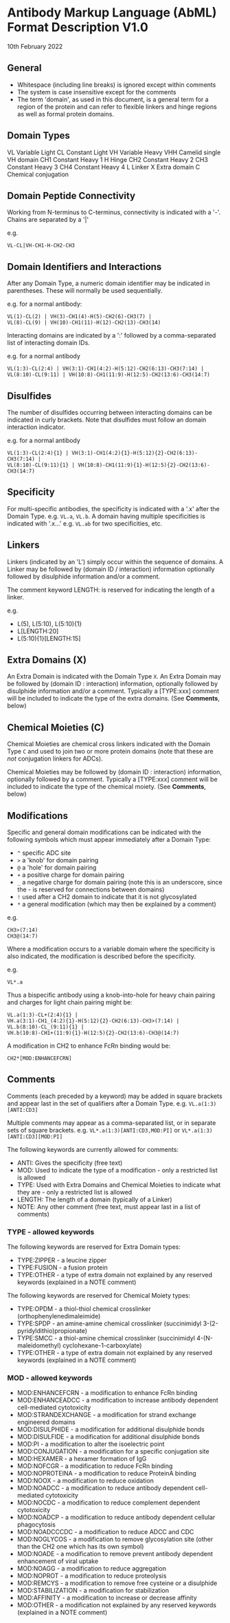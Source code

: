 Antibody Markup Language (AbML) Format Description V1.0
=======================================================

10th February 2022

General
-------

- Whitespace (including line breaks) is ignored except within comments
- The system is case insensitive except for the comments
- The term 'domain', as used in this document, is a general term for a
  region of the protein and can refer to flexible linkers and hinge
  regions as well as formal protein domains.

Domain Types
------------

VL     Variable Light
CL     Constant Light
VH     Variable Heavy
VHH    Camelid single VH domain
CH1    Constant Heavy 1
H      Hinge
CH2    Constant Heavy 2
CH3    Constant Heavy 3
CH4    Constant Heavy 4
L      Linker
X      Extra domain
C      Chemical conjugation

Domain Peptide Connectivity
---------------------------

Working from N-terminus to C-terminus, connectivity is indicated with a
'-'. Chains are separated by a '|'

e.g.

```
VL-CL|VH-CH1-H-CH2-CH3
```

Domain Identifiers and Interactions
-----------------------------------

After any Domain Type, a numeric domain identifier may be indicated in
parentheses. These will normally be used sequentially.

e.g. for a normal antibody:

```
VL(1)-CL(2) | VH(3)-CH1(4)-H(5)-CH2(6)-CH3(7) |
VL(8)-CL(9) | VH(10)-CH1(11)-H(12)-CH2(13)-CH3(14)
```

Interacting domains are indicated by a ':' followed by a
comma-separated list of interacting domain IDs.

e.g. for a normal antibody

```
VL(1:3)-CL(2:4) | VH(3:1)-CH1(4:2)-H(5:12)-CH2(6:13)-CH3(7:14) |
VL(8:10)-CL(9:11) | VH(10:8)-CH1(11:9)-H(12:5)-CH2(13:6)-CH3(14:7)
```

Disulfides
----------

The number of disulfides occurring between interacting domains can be
indicated in curly brackets. Note that disulfides must follow an
domain interaction indicator.

e.g. for a normal antibody

```
VL(1:3)-CL(2:4){1} | VH(3:1)-CH1(4:2){1}-H(5:12){2}-CH2(6:13)-CH3(7:14) |
VL(8:10)-CL(9:11){1} | VH(10:8)-CH1(11:9){1}-H(12:5){2}-CH2(13:6)-CH3(14:7)
```

Specificity
-----------

For multi-specific antibodies, the specificity is indicated with a
'.x' after the Domain Type. e.g. `VL.a`, `VL.b`. A domain having
multiple specificities is indicated with '.x...' e.g. `VL.ab` for two
specificities, etc.

Linkers
-------

Linkers (indicated by an 'L') simply occur within the sequence of
domains. A Linker may be followed by (domain ID / interaction)
information optionally followed by disulphide information and/or a
comment.

The comment keyword LENGTH: is reserved for indicating the length of a
linker.

e.g.

- L(5), L(5:10), L(5:10){1}
- L[LENGTH:20]
- L(5:10){1}[LENGTH:15]


Extra Domains (X)
-----------------

An Extra Domain is indicated with the Domain Type `X`. An Extra Domain
may be followed by (domain ID : interaction) information, optionally
followed by disulphide information and/or a comment. Typically a
[TYPE:xxx] comment will be included to indicate the type of the
extra domains. (See **Comments**, below)


Chemical Moieties (C)
---------------------

Chemical Moieties are chemical cross linkers indicated with the Domain
Type `C` and used to join two or more protein domains (note that these
are *not* conjugation linkers for ADCs).

Chemical Moieties may be followed by (domain ID : interaction)
information, optionally followed by a comment. Typically a
[TYPE:xxx] comment will be included to indicate the type of the
chemical moiety. (See **Comments**, below)


Modifications
-------------

Specific and general domain modifications can be indicated with the
following symbols which must appear immediately after a Domain Type:

- `^` specific ADC site
- `>` a 'knob' for domain pairing
- `@` a 'hole' for domain pairing
- `+` a positive charge for domain pairing
- `_` a negative charge for domain pairing (note this is an underscore,
      since the - is reserved for connections between domains)
- `!` used after a CH2 domain to indicate that it is not glycosylated
- `*` a general modification (which may then be explained by a comment)

e.g.

```
CH3>(7:14)
CH3@(14:7)
```

Where a modification occurs to a variable domain where the specificity
is also indicated, the modification is described before the
specificity.

e.g.

```
VL*.a
```


Thus a bispecific antibody using a knob-into-hole for heavy chain
pairing and charges for light chain pairing might be:

```
VL.a(1:3)-CL+(2:4){1} |
VH.a(3:1)-CH1_(4:2){1}-H(5:12){2}-CH2(6:13)-CH3>(7:14) |
VL.b(8:10)-CL_(9:11){1} |
VH.b(10:8)-CH1+(11:9){1}-H(12:5){2}-CH2(13:6)-CH3@(14:7)
```

A modification in CH2 to enhance FcRn binding would be:

```
CH2*[MOD:ENHANCEFCRN]
```


Comments
--------

Comments (each preceded by a keyword) may be added in square brackets
and appear last in the set of qualifiers after a Domain Type.
e.g. `VL.a(1:3)[ANTI:CD3]` 

Multiple comments may appear as a comma-separated list, or in separate
sets of square brackets. e.g. `VL*.a(1:3)[ANTI:CD3,MOD:PI]` or
`VL*.a(1:3)[ANTI:CD3][MOD:PI]` 

The following keywords are currently allowed for comments:

- ANTI:   Gives the specificity (free text)
- MOD:    Used to indicate the type of a modification - only a
          restricted list is allowed
- TYPE:   Used with Extra Domains and Chemical Moieties to indicate
          what they are - only a restricted list is allowed
- LENGTH: The length of a domain (typically of a Linker)
- NOTE:   Any other comment (free text, must appear last in a list of
          comments) 

### TYPE - allowed keywords

The following keywords are reserved for Extra Domain types:

- TYPE:ZIPPER 		- a leucine zipper
- TYPE:FUSION 		- a fusion protein
- TYPE:OTHER  		- a type of extra domain not explained by
                          any reserved keywords (explained in a
                          NOTE comment)

The following keywords are reserved for Chemical Moiety types:

- TYPE:OPDM   		- a thiol-thiol chemical crosslinker
                          (orthophenylenedimaleimide)
- TYPE:SPDP   		- an amine-amine chemical crosslinker
                          (succinimidyl 3-(2-pyridyldithio)propionate)
- TYPE:SMCC   		- a thiol-amine chemical crosslinker
                          (succinimidyl 4-(N-maleidomethyl)
                          cyclohexane-1-carboxylate)
- TYPE:OTHER  		- a type of extra domain not explained by
                          any reserved keywords (explained in a
                          NOTE comment)

### MOD - allowed keywords

- MOD:ENHANCEFCRN 	- a modification to enhance FcRn binding
- MOD:ENHANCEADCC 	- a modification to increase antibody
                          dependent cell-mediated cytotoxicity 
- MOD:STRANDEXCHANGE 	- a modification for strand exchange
                          engineered domains 
- MOD:DISULPHIDE	- a modification for additional disulphide bonds
- MOD:DISULFIDE  	- a modification for additional disulphide bonds
- MOD:PI  		- a modification to alter the isoelectric point
- MOD:CONJUGATION 	- a modification for a specific conjugation site
- MOD:HEXAMER 		- a hexamer formation of IgG
- MOD:NOFCGR 		- a modification to reduce FcRn binding
- MOD:NOPROTEINA 	- a modification to reduce ProteinA binding
- MOD:NOOX 		- a modification to reduce oxidation
- MOD:NOADCC 		- a modification to reduce antibody dependent
                          cell-mediated cytotoxicity
- MOD:NOCDC 		- a modification to reduce complement
                          dependent cytotoxicity 
- MOD:NOADCP 		- a modification to reduce antibody dependent
                          cellular phagocytosis 
- MOD:NOADCCCDC 	- a modification to reduce ADCC and CDC
- MOD:NOGLYCOS 		- a modification to remove glycosylation site
                          (other than the CH2 one which has its own
                          symbol) 
- MOD:NOADE 		- a modification to remove prevent antibody
                          dependent enhancement of viral uptake
- MOD:NOAGG		- a modification to reduce aggregation
- MOD:NOPROT 		- a modification to reduce proteolysis
- MOD:REMCYS		- a modification to remove free cysteine or
                          a disulphide
- MOD:STABILIZATION 	- a modification for stabilization
- MOD:AFFINITY 		- a modification to increase or decrease affinity
- MOD:OTHER 		- a modification not explained by any reserved
                          keywords (explained in a NOTE comment) 



